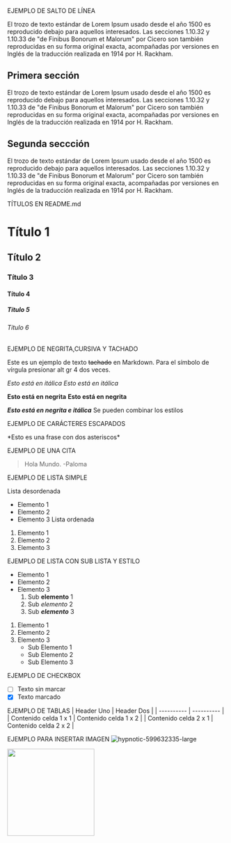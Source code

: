 EJEMPLO DE SALTO DE LÍNEA

El trozo de texto estándar de Lorem Ipsum usado desde el año 1500 es reproducido debajo para aquellos interesados. Las secciones 1.10.32 y 1.10.33 de "de Finibus Bonorum et Malorum" por Cicero son también reproducidas en su forma original exacta, acompañadas por versiones en Inglés de la traducción realizada en 1914 por H. Rackham.

## Primera sección
El trozo de texto estándar de Lorem Ipsum usado desde el año 1500 es reproducido debajo para aquellos interesados. Las secciones 1.10.32 y 1.10.33 de "de Finibus Bonorum et Malorum" por Cicero son también reproducidas en su forma original exacta, acompañadas por versiones en Inglés de la traducción realizada en 1914 por H. Rackham.

## Segunda seccción
El trozo de texto estándar de Lorem Ipsum usado desde el año 1500 es reproducido debajo para aquellos interesados. Las secciones 1.10.32 y 1.10.33 de "de Finibus Bonorum et Malorum" por Cicero son también reproducidas en su forma original exacta, acompañadas por versiones en Inglés de la traducción realizada en 1914 por H. Rackham.

TÍTULOS EN README.md

# Título 1
## Título 2
### Título 3
#### Título 4
##### Título 5
###### Título 6

EJEMPLO DE NEGRITA,CURSIVA Y TACHADO

Este es un ejemplo de texto ~~tachado~~ en Markdown. Para el símbolo de vírgula presionar alt gr 4 dos veces.

*Esto está en itálica*
_Esto está en itálica_

**Esto está en negrita**
__Esto está en negrita__

__*Esto está en negrita e itálica*__
Se pueden combinar los estilos


EJEMPLO DE CARÁCTERES ESCAPADOS

\*Esto es una frase con dos asteriscos\*

EJEMPLO DE UNA CITA
  > Hola Mundo. -Paloma

EJEMPLO DE LISTA SIMPLE

Lista desordenada
  * Elemento 1
  * Elemento 2
  * Elemento 3
Lista ordenada
  1. Elemento 1
  2. Elemento 2
  3. Elemento 3

EJEMPLO DE LISTA CON SUB LISTA Y ESTILO
  * Elemento 1
  * Elemento 2
  * Elemento 3
      1. Sub **elemento** 1
      2. Sub *elemento* 2
      3. Sub __*elemento*__ 3

  1. Elemento 1
  2. Elemento 2
  3. Elemento 3
       * Sub Elemento 1
       * Sub Elemento 2
       * Sub Elemento 3
 
  
EJEMPLO DE CHECKBOX
-   [ ] Texto sin marcar
-   [x] Texto marcado

EJEMPLO DE TABLAS
| Header Uno | Header Dos |
| ---------- | ---------- |
| Contenido celda 1 x 1 | Contenido celda 1 x 2 |
| Contenido celda 2 x 1 | Contenido celda 2 x 2 |

EJEMPLO PARA INSERTAR IMAGEN
![hypnotic-599632335-large](https://github.com/user-attachments/assets/e881ebc8-7afc-44f8-b330-d65fbc04c48c)

<img src="![hypnotic-599632335-large](https://github.com/user-attachments/assets/76e3f92d-eb89-4130-90a5-0d9df7976e79)" width=200>
